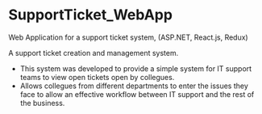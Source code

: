 # SupportTicket_WebApp
Web Application for a support ticket system, (ASP.NET, React.js, Redux)

A support ticket creation and management system.
- This system was developed to provide a simple system for IT support teams to view open tickets open by collegues.
- Allows collegues from different departments to enter the issues they face to allow an effective workflow between IT support and the rest of the business.
